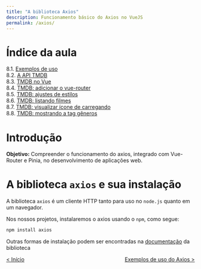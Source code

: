 ```yaml
---
title: "A biblioteca Axios"
description: Funcionamento básico do Axios no VueJS
permalink: /axios/
---
```

# Índice da aula
8.1. [Exemplos de uso](exemplos-de-uso)  
8.2. [A API TMDB](tmdb-api)  
8.3. [TMDB no Vue](tmdb-no-vue)  
8.4. [TMDB: adicionar o vue-router](tmdb-adicionar-vue-router)  
8.5. [TMDB: ajustes de estilos](tmdb-ajustes-estilos)  
8.6. [TMDB: listando filmes](tmdb-listando-filmes)  
8.7. [TMDB: visualizar ícone de carregando](tmdb-visualizar-carregando)  
8.8. [TMDB: mostrando a tag gêneros](tmdb-mostrando-tag-generos)    

# Introdução

**Objetivo:** Compreender o funcionamento do axios, integrado com Vue-Router e Pinia, no desenvolvimento de aplicações web.

# A biblioteca `axios` e sua instalação

A biblioteca `axios` é um cliente HTTP tanto para uso no `node.js` quanto em um navegador. 

Nos nossos projetos, instalaremos o axios usando o `npm`, como segue:

```bash
npm install axios
```

Outras formas de instalação podem ser encontradas na [documentação](https://axios-http.com/ptbr/docs/intro) da biblioteca

<span style="display: flex; justify-content: space-between;"><span>[&lt; Início](. "Início")</span>
<span> 
[Exemplos de uso do Axios &gt;](exemplos-de-uso "Próximo")  </span></span>